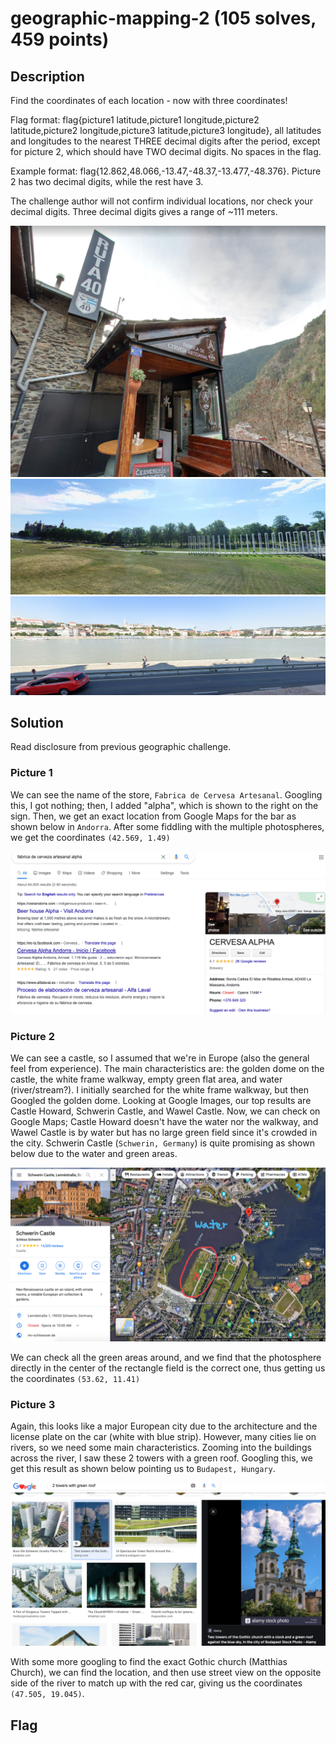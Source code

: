 # geographic-mapping-2 (105 solves, 459 points)

## Description
Find the coordinates of each location - now with three coordinates!

Flag format: flag{picture1 latitude,picture1 longitude,picture2 latitude,picture2 longitude,picture3 latitude,picture3 longitude}, all latitudes and longitudes to the nearest THREE decimal digits after the period, except for picture 2, which should have TWO decimal digits. No spaces in the flag.

Example format: flag{12.862,48.066,-13.47,-48.37,-13.477,-48.376}. Picture 2 has two decimal digits, while the rest have 3.

The challenge author will not confirm individual locations, nor check your decimal digits. Three decimal digits gives a range of ~111 meters.

![](picture1.png) ![](picture2.png) ![](picture3.png)

## Solution
Read disclosure from previous geographic challenge.

### Picture 1
We can see the name of the store, `Fabrica de Cervesa Artesanal`. Googling this, I got nothing; then, I added "alpha", which is shown to the right on the sign. Then, we get an exact location from Google Maps for the bar as shown below in `Andorra`. After some fiddling with the multiple photospheres, we get the coordinates `(42.569, 1.49)`

![](googleresult.png)

### Picture 2
We can see a castle, so I assumed that we're in Europe (also the general feel from experience). The main characteristics are: the golden dome on the castle, the white frame walkway, empty green flat area, and water (river/stream?). I initially searched for the white frame walkway, but then Googled the golden dome. Looking at Google Images, our top results are Castle Howard, Schwerin Castle, and Wawel Castle. Now, we can check on Google Maps; Castle Howard doesn't have the water nor the walkway, and Wawel Castle is by water but has no large green field since it's crowded in the city. Schwerin Castle (`Schwerin, Germany`) is quite promising as shown below due to the water and green areas.

![](googleview.jpg)

We can check all the green areas around, and we find that the photosphere directly in the center of the rectangle field is the correct one, thus getting us the coordinates `(53.62, 11.41)` 

### Picture 3
Again, this looks like a major European city due to the architecture and the license plate on the car (white with blue strip). However, many cities lie on rivers, so we need some main characteristics. Zooming into the buildings across the river, I saw these 2 towers with a green roof. Googling this, we get this result as shown below pointing us to `Budapest, Hungary`. 

![](churchresult.png)

With some more googling to find the exact Gothic church (Matthias Church), we can find the location, and then use street view on the opposite side of the river to match up with the red car, giving us the coordinates `(47.505, 19.045)`.

## Flag

